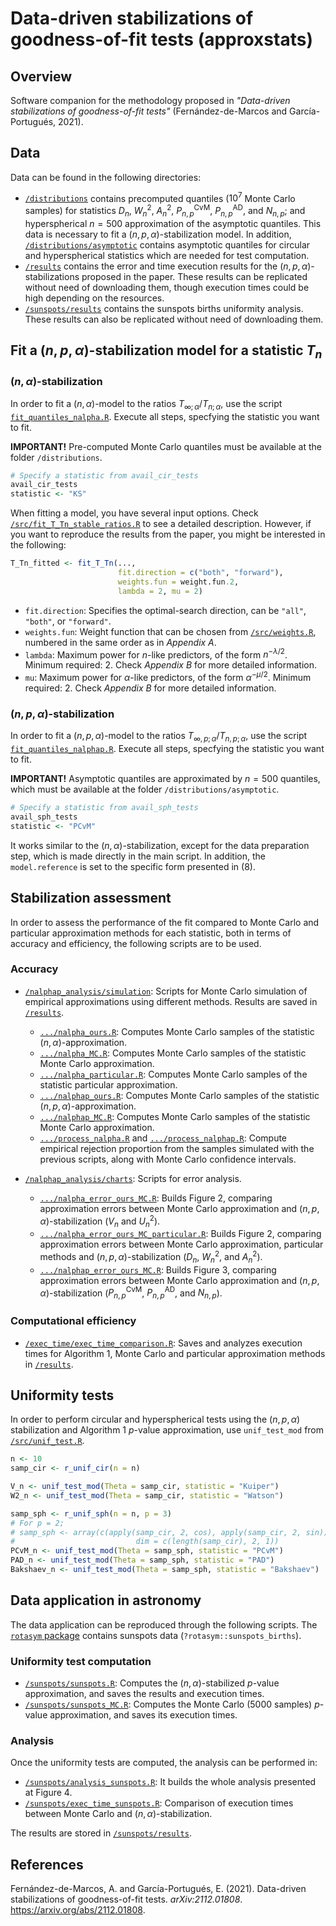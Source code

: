 # Data-driven stabilizations of goodness-of-fit tests (approxstats)

## Overview
Software companion for the methodology proposed in *"Data-driven stabilizations of goodness-of-fit tests"* (Fernández-de-Marcos and García-Portugués, 2021).

## Data

Data can be found in the following directories:

- [`/distributions`](https://github.com/afernandezdemarcos/approxstats/tree/main/distributions) contains precomputed quantiles ($10^7$ Monte Carlo samples) for statistics $D_n$, $W^2_n$, $A^2_n$, $P^{\mathrm{CvM}}_{n, p}$, $P^{\mathrm{AD}}_{n, p}$, and $N_{n, p}$; and hyperspherical $n=500$ approximation of the asymptotic quantiles. This data is necessary to fit a $(n, p, \alpha)$-stabilization model. In addition, [`/distributions/asymptotic`](https://github.com/afernandezdemarcos/approxstats/tree/main/distributions/asymptotic) contains asymptotic quantiles for circular and hyperspherical statistics which are needed for test computation.
- [`/results`](https://github.com/afernandezdemarcos/approxstats/tree/main/results) contains the error and time execution results for the $(n, p, \alpha)$-stabilizations proposed in the paper. These results can be replicated without need of downloading them, though execution times could be high depending on the resources.
- [`/sunspots/results`](https://github.com/afernandezdemarcos/approxstats/tree/main/sunspots/results) contains the sunspots births uniformity analysis. These results can also be replicated without need of downloading them.

## Fit a $(n, p, \alpha)$-stabilization model for a statistic $T_n$

### $(n, \alpha)$-stabilization

In order to fit a $(n, \alpha)$-model to the ratios $T_{\infty; \alpha}/T_{n; \alpha}$, use the script [`fit_quantiles_nalpha.R`](https://github.com/afernandezdemarcos/approxstats/blob/main/fit_quantiles_nalpha.R). Execute all steps, specfying the statistic you want to fit.

**IMPORTANT!** Pre-computed Monte Carlo quantiles must be available at the folder `/distributions`.

```r
# Specify a statistic from avail_cir_tests
avail_cir_tests
statistic <- "KS"
```

When fitting a model, you have several input options. Check [`/src/fit_T_Tn_stable_ratios.R`](https://github.com/afernandezdemarcos/approxstats/blob/main/src/fit_T_Tn_stable_ratios.R) to see a detailed description. However, if you want to reproduce the results from the paper, you might be interested in the following:

```r
T_Tn_fitted <- fit_T_Tn(...,
                        fit.direction = c("both", "forward"),
                        weights.fun = weight.fun.2,
                        lambda = 2, mu = 2)
```

- `fit.direction`: Specifies the optimal-search direction, can be `"all"`, `"both"`, or `"forward"`.
- `weights.fun`: Weight function that can be chosen from [`/src/weights.R`](https://github.com/afernandezdemarcos/approxstats/blob/main/src/weights.R), numbered in the same order as in *Appendix A*.
- `lambda`: Maximum power for $n$-like predictors, of the form $n^{-\lambda/2}$. Minimum required: 2. Check *Appendix B* for more detailed information.
- `mu`: Maximum power for $\alpha$-like predictors, of the form $\alpha^{-\mu/2}$. Minimum required: 2. Check *Appendix B* for more detailed information.

### $(n, p, \alpha)$-stabilization

In order to fit a $(n, p, \alpha)$-model to the ratios $T_{\infty, p; \alpha}/T_{n, p; \alpha}$, use the script [`fit_quantiles_nalphap.R`](https://github.com/afernandezdemarcos/approxstats/blob/main/fit_quantiles_nalphap.R). Execute all steps, specfying the statistic you want to fit. 

**IMPORTANT!** Asymptotic quantiles are approximated by $n=500$ quantiles, which must be available at the folder `/distributions/asymptotic`.

```r
# Specify a statistic from avail_sph_tests
avail_sph_tests
statistic <- "PCvM"
```

It works similar to the $(n, \alpha)$-stabilization, except for the data preparation step, which is made directly in the main script. In addition, the `model.reference` is set to the specific form presented in (8).

## Stabilization assessment

In order to assess the performance of the fit compared to Monte Carlo and particular approximation methods for each statistic, both in terms of accuracy and efficiency, the following scripts are to be used.

### Accuracy

- [`/nalphap_analysis/simulation`](https://github.com/afernandezdemarcos/approxstats/tree/main/results): Scripts for Monte Carlo simulation of empirical approximations using different methods. Results are saved in [`/results`](https://github.com/afernandezdemarcos/approxstats/tree/main/results).
    - [`.../nalpha_ours.R`](https://github.com/afernandezdemarcos/approxstats/blob/main/nalphap_analysis/simulation/nalpha_ours.R): Computes Monte Carlo samples of the statistic $(n, \alpha)$-approximation.
    - [`.../nalpha_MC.R`](https://github.com/afernandezdemarcos/approxstats/blob/main/nalphap_analysis/simulation/nalpha_MC.R): Computes Monte Carlo samples of the statistic Monte Carlo approximation.
    - [`.../nalpha_particular.R`](https://github.com/afernandezdemarcos/approxstats/blob/main/nalphap_analysis/simulation/nalpha_particular.R): Computes Monte Carlo samples of the statistic particular approximation.
    - [`.../nalphap_ours.R`](https://github.com/afernandezdemarcos/approxstats/blob/main/nalphap_analysis/simulation/nalphap_ours.R): Computes Monte Carlo samples of the statistic $(n, p, \alpha)$-approximation.
    - [`.../nalphap_MC.R`](https://github.com/afernandezdemarcos/approxstats/blob/main/nalphap_analysis/simulation/nalphap_MC.R): Computes Monte Carlo samples of the statistic Monte Carlo approximation.
    - [`.../process_nalpha.R`](https://github.com/afernandezdemarcos/approxstats/blob/main/nalphap_analysis/simulation/process_nalpha.R) and [`.../process_nalphap.R`](https://github.com/afernandezdemarcos/approxstats/blob/main/nalphap_analysis/simulation/process_nalphap.R): Compute empirical rejection proportion from the samples simulated with the previous scripts, along with Monte Carlo confidence intervals.

- [`/nalphap_analysis/charts`](https://github.com/afernandezdemarcos/approxstats/tree/main/nalphap_analysis/charts): Scripts for error analysis.
    - [`.../nalpha_error_ours_MC.R`](https://github.com/afernandezdemarcos/approxstats/blob/main/nalphap_analysis/charts/nalpha_error_ours_MC.R): Builds Figure 2, comparing approximation errors between Monte Carlo approximation and $(n, p, \alpha)$-stabilization ($V_n$ and $U^2_n$).
    - [`.../nalpha_error_ours_MC_particular.R`](https://github.com/afernandezdemarcos/approxstats/blob/main/nalphap_analysis/charts/nalpha_error_ours_MC_particular.R): Builds Figure 2, comparing approximation errors between Monte Carlo approximation, particular methods and $(n, p, \alpha)$-stabilization ($D_n$, $W^2_n$, and $A^2_n$).
    - [`.../nalphap_error_ours_MC.R`](https://github.com/afernandezdemarcos/approxstats/blob/main/nalphap_analysis/charts/nalphap_error_ours_MC.R): Builds Figure 3, comparing approximation errors between Monte Carlo approximation and $(n, p, \alpha)$-stabilization ($P^{\mathrm{CvM}}_{n, p}$, $P^{\mathrm{AD}}_{n, p}$, and $N_{n, p}$).

### Computational efficiency

- [`/exec_time/exec_time_comparison.R`](https://github.com/afernandezdemarcos/approxstats/blob/main/exec_time/exec_time_comparison.R): Saves and analyzes execution times for Algorithm 1, Monte Carlo and particular approximation methods in [`/results`](https://github.com/afernandezdemarcos/approxstats/tree/main/results).

## Uniformity tests

In order to perform circular and hyperspherical tests using the $(n, p, \alpha)$ stabilization and Algorithm 1 $p$-value approximation, use `unif_test_mod` from [`/src/unif_test.R`](https://github.com/afernandezdemarcos/approxstats/blob/main/src/unif_test.R).

```r
n <- 10
samp_cir <- r_unif_cir(n = n)

V_n <- unif_test_mod(Theta = samp_cir, statistic = "Kuiper")
W2_n <- unif_test_mod(Theta = samp_cir, statistic = "Watson")

samp_sph <- r_unif_sph(n = n, p = 3)
# For p = 2; 
# samp_sph <- array(c(apply(samp_cir, 2, cos), apply(samp_cir, 2, sin)), 
#                           dim = c(length(samp_cir), 2, 1))
PCvM_n <- unif_test_mod(Theta = samp_sph, statistic = "PCvM")
PAD_n <- unif_test_mod(Theta = samp_sph, statistic = "PAD")
Bakshaev_n <- unif_test_mod(Theta = samp_sph, statistic = "Bakshaev")
```

## Data application in astronomy

The data application can be reproduced through the following scripts. The [`rotasym` package](https://github.com/egarpor/rotasym/) contains sunspots data (`?rotasym::sunspots_births`).

### Uniformity test computation

- [`/sunspots/sunspots.R`](https://github.com/afernandezdemarcos/approxstats/blob/main/sunspots/sunspots.R): Computes the $(n, \alpha)$-stabilized $p$-value approximation, and saves the results and execution times.
- [`/sunspots/sunspots_MC.R`](https://github.com/afernandezdemarcos/approxstats/blob/main/sunspots/sunspots_MC.R): Computes the Monte Carlo (5000 samples) $p$-value approximation, and saves its execution times.

### Analysis

Once the uniformity tests are computed, the analysis can be performed in:

- [`/sunspots/analysis_sunspots.R`](https://github.com/afernandezdemarcos/approxstats/blob/main/sunspots/analysis_sunspots.R): It builds the whole analysis presented at Figure 4.
- [`/sunspots/exec_time_sunspots.R`](https://github.com/afernandezdemarcos/approxstats/blob/main/sunspots/exec_time_sunspots.R): Comparison of execution times between Monte Carlo and $(n, \alpha)$-stabilization.

The results are stored in [`/sunspots/results`](https://github.com/afernandezdemarcos/approxstats/tree/main/sunspots/results).

## References

Fernández-de-Marcos, A. and García-Portugués, E. (2021). Data-driven stabilizations of goodness-of-fit tests. *arXiv:2112.01808*. <https://arxiv.org/abs/2112.01808>.
